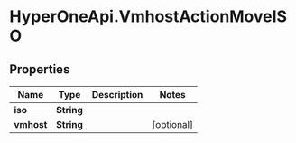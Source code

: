 # HyperOneApi.VmhostActionMoveISO

## Properties
Name | Type | Description | Notes
------------ | ------------- | ------------- | -------------
**iso** | **String** |  | 
**vmhost** | **String** |  | [optional] 


